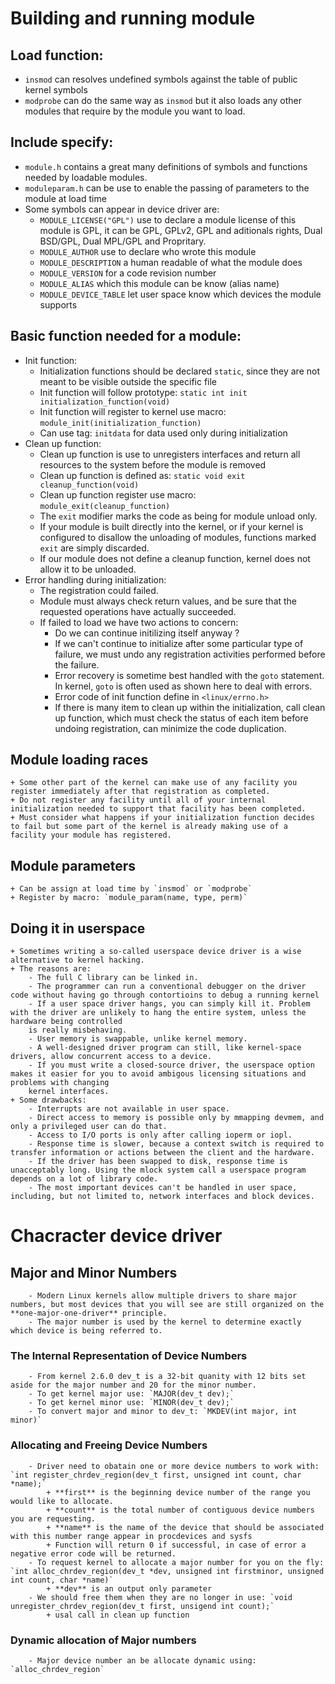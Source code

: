 # Building and running module
## Load function:
- `insmod` can resolves undefined symbols against the table of public kernel symbols
- `modprobe` can do the same way as `insmod` but it also loads any other modules that require by the module you want to load.
## Include specify:
- `module.h` contains a great many definitions of symbols and functions needed by loadable modules.
- `moduleparam.h` can be use to enable the passing of parameters to the module at load time
- Some symbols can appear in device driver are:
    + `MODULE_LICENSE("GPL")` use to declare a module license of this module is GPL, it can be GPL, GPLv2, GPL and aditionals rights, Dual BSD/GPL, Dual MPL/GPL and Propritary.
    + `MODULE_AUTHOR` use to declare who wrote this module
    + `MODULE_DESCRIPTION` a human readable of what the module does
    + `MODULE_VERSION` for a code revision number
    + `MODULE_ALIAS` which this module can be know (alias name)
    + `MODULE_DEVICE_TABLE` let user space know which devices the module supports
## Basic function needed for a module:
- Init function:
    + Initialization functions should be declared `static`, since they are not meant to be visible outside the specific file
    + Init function will follow prototype: `static int init initialization_function(void)`
    + Init function will register to kernel use macro: `module_init(initialization_function)`
    + Can use tag: `initdata` for data used only during initialization
- Clean up function:
    + Clean up function is use to unregisters interfaces and return all resources to the system before the module is removed
    + Clean up function is defined as: `static void exit cleanup_function(void)`
    + Clean up function register use macro: `module_exit(cleanup_function)`
    + The `exit` modifier marks the code as being for module unload only.
    + If your module is built directly into the kernel, or if your kernel is configured to disallow the unloading of modules, functions marked `exit` are simply discarded.
    + If our module does not define a cleanup function, kernel does not allow it to be unloaded.
- Error handling during initialization:
    + The registration could failed.
    + Module must always check return values, and be sure that the requested operations have actually succeeded.
    + If failed to load we have two actions to concern:
        - Do we can continue initilizing itself anyway ?
        - If we can't continue to initialize after some particular type of failure, we must undo any registration activities performed before the failure.
        - Error recovery is sometime best handled with the `goto` statement. In kernel, `goto` is often used as shown here to deal with errors.
        - Error code of init function define in `<linux/errno.h>`
        - If there is many item to clean up within the initialization, call clean up function, which must check the status of each item before undoing registration, can minimize
        the code duplication.
## Module loading races
    + Some other part of the kernel can make use of any facility you register immediately after that registration as completed.
    + Do not register any facility until all of your internal initialization needed to support that facility has been completed.
    + Must consider what happens if your initialization function decides to fail but some part of the kernel is already making use of a facility your module has registered.
## Module parameters
    + Can be assign at load time by `insmod` or `modprobe`
    + Register by macro: `module_param(name, type, perm)`
## Doing it in userspace
    + Sometimes writing a so-called userspace device driver is a wise alternative to kernel hacking.
    + The reasons are:
        - The full C library can be linked in.
        - The programmer can run a conventional debugger on the driver code without having go through contortioins to debug a running kernel
        - If a user space driver hangs, you can simply kill it. Problem with the driver are unlikely to hang the entire system, unless the hardware being controlled
        is really misbehaving.
        - User memory is swappable, unlike kernel memory.
        - A well-designed driver program can still, like kernel-space drivers, allow concurrent access to a device.
        - If you must write a closed-source driver, the userspace option makes it easier for you to avoid ambigous licensing situations and problems with changing
        kernel interfaces.
    + Some drawbacks:
        - Interrupts are not available in user space.
        - Direct access to memory is possible only by mmapping devmem, and only a privileged user can do that.
        - Access to I/O ports is only after calling ioperm or iopl.
        - Response time is slower, because a context switch is required to transfer information or actions between the client and the hardware.
        - If the driver has been swapped to disk, response time is unacceptably long. Using the mlock system call a userspace program depends on a lot of library code.
        - The most important devices can't be handled in user space, including, but not limited to, network interfaces and block devices.
# Chacracter device driver
## Major and Minor Numbers
        - Modern Linux kernels allow multiple drivers to share major numbers, but most devices that you will see are still organized on the **one-major-one-driver** principle.
        - The major number is used by the kernel to determine exactly which device is being referred to.
### The Internal Representation of Device Numbers
        - From kernel 2.6.0 dev_t is a 32-bit quanity with 12 bits set aside for the major number and 20 for the minor number.
        - To get kernel major use: `MAJOR(dev_t dev);`
        - To get kernel minor use: `MINOR(dev_t dev);`
        - To convert major and minor to dev_t: `MKDEV(int major, int minor)`
### Allocating and Freeing Device Numbers
        - Driver need to obatain one or more device numbers to work with: `int register_chrdev_region(dev_t first, unsigned int count, char *name);`
            + **first** is the beginning device number of the range you would like to allocate.
            + **count** is the total number of contiguous device numbers you are requesting.
            + **name** is the name of the device that should be associated with this number range appear in procdevices and sysfs
            + Function will return 0 if successful, in case of error a negative error code will be returned.
        - To request kernel to allocate a major number for you on the fly: `int alloc_chrdev_region(dev_t *dev, unsigned int firstminor, unsigned int count, char *name)`
            + **dev** is an output only parameter
        - We should free them when they are no longer in use: `void unregister_chrdev_region(dev_t first, unsigend int count);`
            + usal call in clean up function
### Dynamic allocation of Major numbers
        - Major device number an be allocate dynamic using: `alloc_chrdev_region`

